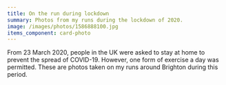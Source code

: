 ```yaml
---
title: On the run during lockdown
summary: Photos from my runs during the lockdown of 2020.
image: /images/photos/1586888100.jpg
items_component: card-photo
---
```

From 23 March 2020, people in the UK were asked to stay at home to prevent the spread of COVID-19. However, one form of exercise a day was permitted. These are photos taken on my runs around Brighton during this period.
